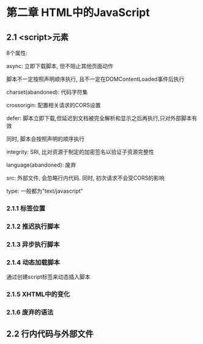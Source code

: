 # 第二章 HTML中的JavaScript

## 2.1 \<script\>元素

8个属性:

async: 立即下载脚本, 但不阻止其他页面动作

脚本不一定按照声明顺序执行, 且不一定在DOMContentLoaded事件后执行

charset(abandoned): 代码字符集

crossorigin: 配置相关请求的CORS设置

defer: 脚本立即下载,但延迟到文档被完全解析和显示之后再执行,只对外部脚本有效

同时, 脚本会按照声明的顺序执行

integrity: SRI, 比对资源于制定的加密签名以验证子资源完整性

language(abandoned): 废弃

src: 外部文件, 会忽略行内代码. 同时, 初次请求不会受CORS的影响

type: 一般都为"text/javascript"

### 2.1.1 标签位置

### 2.1.2 推迟执行脚本

### 2.1.3 异步执行脚本

### 2.1.4 动态加载脚本

通过创建script标签来动态插入脚本

### 2.1.5 XHTML中的变化

### 2.1.6 废弃的语法

## 2.2 行内代码与外部文件


